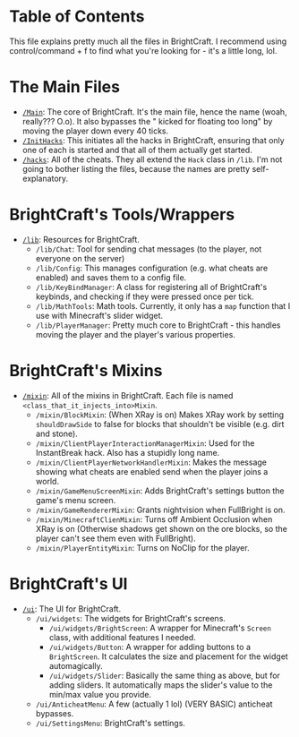 # Table of Contents
This file explains pretty much all the files in BrightCraft. I recommend using control/command + f to find what
you're looking for - it's a little long, lol.



# The Main Files
- [`/Main`](src/main/java/dev/brightshard/brightcraft/Main.java): The core of BrightCraft. It's the main file, hence the name (woah, really??? O.o). It also bypasses the "
<player> kicked for floating too long" by moving the player down every 40 ticks.
- [`/InitHacks`](src/main/java/dev/brightshard/brightcraft/InitHacks.java): This initiates all the hacks in BrightCraft, ensuring that only one of each is started and that
  all of them actually get started.
- [`/hacks`](src/main/java/dev/brightshard/brightcraft/hacks): All of the cheats. They all extend the `Hack` class in `/lib`. I'm not going to bother listing the files,
because the names are pretty self-explanatory.



# BrightCraft's Tools/Wrappers
- [`/lib`](src/main/java/dev/brightshard/brightcraft/lib): Resources for BrightCraft.
    - `/lib/Chat`: Tool for sending chat messages (to the player, not everyone on the server)
    - `/lib/Config`: This manages configuration (e.g. what cheats are enabled) and saves them to a config file.
    - `/lib/KeyBindManager`: A class for registering all of BrightCraft's keybinds, and checking if they were pressed
      once per tick.
    - `/lib/MathTools`: Math tools. Currently, it only has a `map` function that I use with Minecraft's slider widget.
    - `/lib/PlayerManager`: Pretty much core to BrightCraft - this handles moving the player and the player's various
      properties.



# BrightCraft's Mixins
- [`/mixin`](src/main/java/dev/brightshard/brightcraft/mixin): All of the mixins in BrightCraft. Each file is named `<class_that_it_injects_into>Mixin`.
    - `/mixin/BlockMixin`: (When XRay is on) Makes XRay work by setting `shouldDrawSide` to false for blocks that
      shouldn't be visible (e.g. dirt and stone).
    - `/mixin/ClientPlayerInteractionManagerMixin`: Used for the InstantBreak hack. Also has a stupidly long name.
    - `/mixin/ClientPlayerNetworkHandlerMixin`: Makes the message showing what cheats are enabled send when the
      player joins a world.
    - `/mixin/GameMenuScreenMixin`: Adds BrightCraft's settings button the game's menu screen.
    - `/mixin/GameRendererMixin`: Grants nightvision when FullBright is on.
    - `/mixin/MinecraftClienMixin`: Turns off Ambient Occlusion when XRay is on (Otherwise shadows get shown on the ore
      blocks, so the player can't see them even with FullBright).
    - `/mixin/PlayerEntityMixin`: Turns on NoClip for the player.



# BrightCraft's UI
- [`/ui`](src/main/java/dev/brightshard/brightcraft/ui): The UI for BrightCraft.
    - `/ui/widgets`: The widgets for BrightCraft's screens.
        - `/ui/widgets/BrightScreen`: A wrapper for Minecraft's `Screen` class, with additional features I needed.
        - `/ui/widgets/Button`: A wrapper for adding buttons to a `BrightScreen`. It calculates the size and placement
          for the widget automagically.
        - `/ui/widgets/Slider`: Basically the same thing as above, but for adding sliders. It automatically maps the
          slider's value to the min/max value you provide.
    - `/ui/AnticheatMenu`: A few (actually 1 lol) (VERY BASIC) anticheat bypasses.
    - `/ui/SettingsMenu`: BrightCraft's settings.